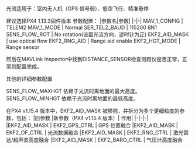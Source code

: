 光流适用于：室内无人机（GPS 信号弱）、低空飞行、精准悬停

建议选择PX4 1.13.3固件版本
参数配置：
|参数名|参数|
|-|-|
MAV_1_CONFIG  |    TELEM2
MAV_1_MODE    |    Normal
SER_TEL2_BAUD |    115200 8N1
SENS_FLOW_ROT |    No rotation(设置光流方向，逆时针为正)
EKF2_AID_MASK |    use optical flow
EKF2_RNG_AID  |    Range aid enable
EKF2_HGT_MODE |    Range sensor

然后在MAVLink Inspector中找到DISTANCE_SENSOR检查测距仪是否正常，正常则配置完成。

其他的详细参数配置

SENS_FLOW_MAXHGT    依赖于光流时离地面的最大高度。
SENS_FLOW_MINHGT     依赖于光流时离地面的最低高度。

在PX4 v1.15.4 版本中，EKF2_AID_MASK 被移除，并拆分为多个更细粒度的参数，包括：
|旧参数	|新参数（PX4 v1.15.4 版本）| 作用|
|-|-|-|
|EKF2_AID_MASK  |  EKF2_GPS_CTRL     |            GPS 位置融合
|EKF2_AID_MASK  |  EKF2_OF_CTRL      |            光流数据融合
|EKF2_AID_MASK	|   EKF2_RNG_CTRL    |             激光雷达/超声波高度融合
|EKF2_AID_MASK 	| EKF2_BARO_CTRL     |           气压计高度融合
